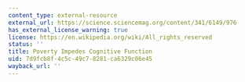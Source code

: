 ```yaml
---
content_type: external-resource
external_url: https://science.sciencemag.org/content/341/6149/976
has_external_license_warning: true
license: https://en.wikipedia.org/wiki/All_rights_reserved
status: ''
title: Poverty Impedes Cognitive Function
uid: 7d9fcb8f-4c5c-49c7-8281-ca6329c06e45
wayback_url: ''
---
```


